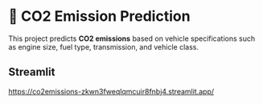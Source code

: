 # 🚗 CO2 Emission Prediction

This project predicts **CO2 emissions** based on vehicle specifications such as engine size, fuel type, transmission, and vehicle class.

## Streamlit
https://co2emissions-zkwn3fweqlqmcuir8fnbj4.streamlit.app/

